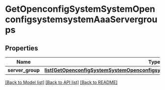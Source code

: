 # GetOpenconfigSystemSystemOpenconfigsystemsystemAaaServergroups

## Properties
Name | Type | Description | Notes
------------ | ------------- | ------------- | -------------
**server_group** | [**list[GetOpenconfigSystemSystemOpenconfigsystemsystemAaaServergroupsServergroup]**](GetOpenconfigSystemSystemOpenconfigsystemsystemAaaServergroupsServergroup.md) |  | [optional] 

[[Back to Model list]](../README.md#documentation-for-models) [[Back to API list]](../README.md#documentation-for-api-endpoints) [[Back to README]](../README.md)


